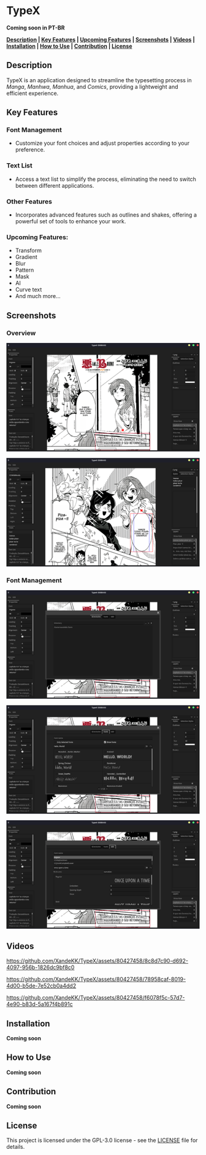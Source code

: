 # TypeX

**Coming soon in PT-BR**

**[Description](#description) | [Key Features](#key-features) | [Upcoming Features](#upcoming-features) | [Screenshots](#screenshots) | [Videos](#videos) | [Installation](#installation) | [How to Use](#how-to-use) | [Contribution](#contribution) | [License](#license)** 

## Description

TypeX is an application designed to streamline the typesetting process in *Manga*, *Manhwa*, *Manhua*, and *Comics*, providing a lightweight and efficient experience.

## Key Features

### Font Management

- Customize your font choices and adjust properties according to your preference.

### Text List

- Access a text list to simplify the process, eliminating the need to switch between different applications.

### Other Features

- Incorporates advanced features such as outlines and shakes, offering a powerful set of tools to enhance your work.

### Upcoming Features:

- Transform
- Gradient
- Blur
- Pattern
- Mask
- AI
- Curve text
- And much more...

## Screenshots

### Overview

![01](docs/images/01.png)

![02](docs/images/02.png)

### Font Management

![03](docs/images/03.png)

![04](docs/images/04.png)

![05](docs/images/05.png)

## Videos



https://github.com/XandeKK/TypeX/assets/80427458/8c8d7c90-d692-4097-956b-1826dc9bf8c0



https://github.com/XandeKK/TypeX/assets/80427458/78958caf-8019-4d00-b5de-7e52cb0a4dd2



https://github.com/XandeKK/TypeX/assets/80427458/f6078f5c-57d7-4e90-b83d-5a167f4b891c


## Installation

**Coming soon**

## How to Use

**Coming soon**

## Contribution

**Coming soon**

## License

This project is licensed under the GPL-3.0 license - see the [LICENSE](https://github.com/XandeKK/TypeX#GPL-3.0-1-ov-file) file for details.

